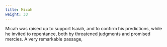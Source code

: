 ```yaml
---
title: Micah
weight: 33
---
```


Micah was raised up to support Isaiah, and to confirm his predictions, while he invited to repentance, both by threatened judgments and promised mercies. A very remarkable passage,
